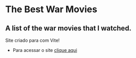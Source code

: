 # The Best War Movies

## A list of the war movies that I watched.

Site criado para com Vite!

- Para acessar o site [clique aqui](https://tthiagocarlosdev.github.io/thebestwarmovies/)
